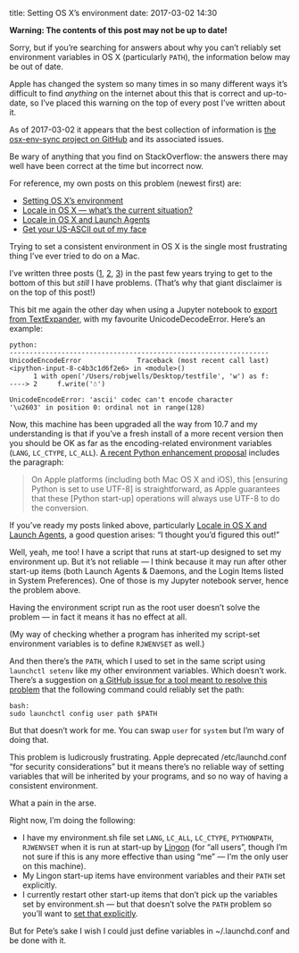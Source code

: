 title: Setting OS X’s environment
date: 2017-03-02 14:30

<div class="flag">
  <p><strong>Warning: The contents of this post may not be up to date!</strong></p>
  <p>Sorry, but if you’re searching for answers about why you can’t reliably set environment variables in OS X (particularly <code>PATH</code>), the information below may be out of date.</p>
  <p>Apple has changed the system so many times in so many different ways it’s difficult to find <em>anything</em> on the internet about this that is correct and up-to-date, so I’ve placed this warning on the top of every post I’ve written about it.</p>
  <p>As of 2017-03-02 it appears that the best collection of information is <a href="https://github.com/ersiner/osx-env-sync">the osx-env-sync project on GitHub</a> and its associated issues.</p>
  <p>Be wary of anything that you find on StackOverflow: the answers there may well have been correct at the time but incorrect now.</p>
  <p>For reference, my own posts on this problem (newest first) are:</p>
  <ul>
    <li><a href="/2017/03/setting-os-xs-environment/">Setting OS X’s environment</a></li>
    <li><a href="/2014/12/locale-in-os-x-whats-the-current-situation/">Locale in OS X — what’s the current situation?</a></li>
    <li><a href="/2014/12/locale-in-os-x-and-launch-agents/">Locale in OS X and Launch Agents</a></li>
    <li><a href="/2013/09/get-your-us-ascii-out-of-my-face/">Get your US-ASCII out of my face</a></li>
  </ul>
</div>

Trying to set a consistent environment in OS X is the single most frustrating thing I’ve ever tried to do on a Mac.

I’ve written three posts ([1][], [2][], [3][]) in the past few years trying to get to the bottom of this but *still* I have problems. (That’s why that giant disclaimer is on the top of this post!)

[1]: /2013/09/get-your-us-ascii-out-of-my-face/
[2]: /2014/12/locale-in-os-x-and-launch-agents/
[3]: /2014/12/locale-in-os-x-whats-the-current-situation/

This bit me again the other day when using a Jupyter notebook to [export from TextExpander][te-lb], with my favourite UnicodeDecodeError. Here’s an example:

[te-lb]: /2017/03/textexpander-to-launchbar-snippets/

    python:
    -----------------------------------------------------------------
    UnicodeEncodeError              Traceback (most recent call last)
    <ipython-input-8-c4b3c1d6f2e6> in <module>()
          1 with open('/Users/robjwells/Desktop/testfile', 'w') as f:
    ----> 2     f.write('☃')

    UnicodeEncodeError: 'ascii' codec can't encode character
    '\u2603' in position 0: ordinal not in range(128)

Now, this machine has been upgraded all the way from 10.7 and my understanding is that if you’ve a fresh install of a more recent version then you should be OK as far as the encoding-related environment variables (`LANG`, `LC_CTYPE`, `LC_ALL`). [A recent Python enhancement proposal][pep] includes the paragraph:

[pep]: https://www.python.org/dev/peps/pep-0538/#background

> On Apple platforms (including both Mac OS X and iOS), this [ensuring Python is set to use UTF-8] is straightforward, as Apple guarantees that these [Python start-up] operations will always use UTF-8 to do the conversion.

If you’ve ready my posts linked above, particularly [Locale in OS X and Launch Agents][2], a good question arises: “I thought you’d figured this out!”

Well, yeah, me too! I have a script that runs at start-up designed to set my environment up. But it’s not reliable — I think because it may run after other start-up items (both Launch Agents & Daemons, and the Login Items listed in System Preferences). One of those is my Jupyter notebook server, hence the problem above.

Having the environment script run as the root user doesn’t solve the problem — in fact it means it has no effect at all.

(My way of checking whether a program has inherited my script-set environment variables is to define `RJWENVSET` as well.)

And then there’s the `PATH`, which I used to set in the same script using `launchctl setenv` like my other environment variables. Which doesn’t work. There’s a suggestion on [a GitHub issue for a tool meant to resolve this problem][env-sync] that the following command could reliably set the path:

[env-sync]: https://github.com/ersiner/osx-env-sync/issues/1#issuecomment-230053839

    bash:
    sudo launchctl config user path $PATH

But that doesn’t work for me. You can swap `user` for `system` but I’m wary of doing that.

This problem is ludicrously frustrating. Apple deprecated /etc/launchd.conf “for security considerations” but it means there’s no reliable way of setting variables that will be inherited by your programs, and so no way of having a consistent environment.

What a pain in the arse.

Right now, I’m doing the following:

* I have my environment.sh file set `LANG`, `LC_ALL`, `LC_CTYPE`, `PYTHONPATH`, `RJWENVSET` when it is run at start-up by [Lingon][] (for “all users”, though I’m not sure if this is any more effective than using “me” — I’m the only user on this machine).
* My Lingon start-up items have environment variables and their `PATH` set explicitly.
* I currently restart other start-up items that don’t pick up the variables set by environment.sh — but that doesn’t solve the `PATH` problem so you’ll want to [set that explicitly][drang].

[Lingon]: https://www.peterborgapps.com/lingon/
[drang]: http://leancrew.com/all-this/2017/03/the-keyboard-maestro-scripting-environment/

But for Pete’s sake I wish I could just define variables in ~/.launchd.conf and be done with it.

